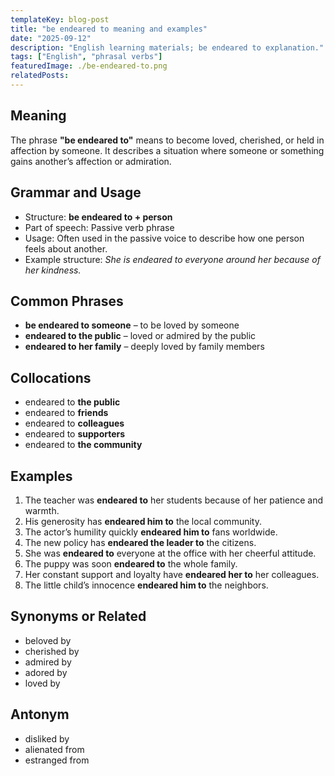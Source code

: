 ```yaml
---
templateKey: blog-post
title: "be endeared to meaning and examples"
date: "2025-09-12"
description: "English learning materials; be endeared to explanation."
tags: ["English", "phrasal verbs"]
featuredImage: ./be-endeared-to.png
relatedPosts:
---
```


## Meaning

The phrase **"be endeared to"** means to become loved, cherished, or held in affection by someone. It describes a situation where someone or something gains another’s affection or admiration.

## Grammar and Usage

- Structure: **be endeared to + person**
- Part of speech: Passive verb phrase
- Usage: Often used in the passive voice to describe how one person feels about another.
- Example structure: _She is endeared to everyone around her because of her kindness._

## Common Phrases

- **be endeared to someone** – to be loved by someone
- **endeared to the public** – loved or admired by the public
- **endeared to her family** – deeply loved by family members

## Collocations

- endeared to **the public**
- endeared to **friends**
- endeared to **colleagues**
- endeared to **supporters**
- endeared to **the community**

## Examples

1. The teacher was **endeared to** her students because of her patience and warmth.
2. His generosity has **endeared him to** the local community.
3. The actor’s humility quickly **endeared him to** fans worldwide.
4. The new policy has **endeared the leader to** the citizens.
5. She was **endeared to** everyone at the office with her cheerful attitude.
6. The puppy was soon **endeared to** the whole family.
7. Her constant support and loyalty have **endeared her to** her colleagues.
8. The little child’s innocence **endeared him to** the neighbors.

## Synonyms or Related

- beloved by
- cherished by
- admired by
- adored by
- loved by

## Antonym

- disliked by
- alienated from
- estranged from
